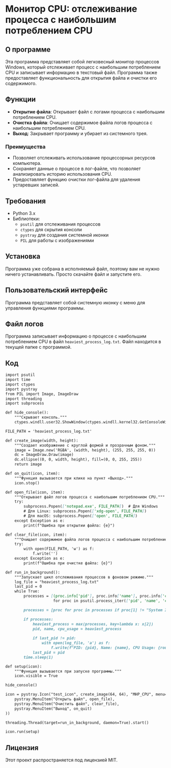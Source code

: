 **Монитор CPU: отслеживание процесса с наибольшим потреблением CPU**
==================================================================================================================

**О программе**
---------------------

Эта программа представляет собой легковесный монитор процессов Windows, который отслеживает процесс с наибольшим потреблением CPU и записывает информацию в текстовый файл. Программа также предоставляет функциональность для открытия файла и очистки его содержимого.

**Функции**
--------------

* **Открытие файла**: Открывает файл с логами процесса с наибольшим потреблением CPU.
* **Очистка файла**: Очищает содержимое файла логов процесса с наибольшим потреблением CPU.
* **Выход**: Закрывает программу и убирает из системного трея.

### Преимущества

* Позволяет отслеживать использование процессорных ресурсов компьютера.
* Сохраняет данные о процессе в лог-файле, что позволяет анализировать историю использования CPU.
* Предоставляет функцию очистки лог-файла для удаления устаревших записей.

**Требования**
--------------------

* Python 3.x
* Библиотеки:
  * `psutil` для отслеживания процессов
  * `ctypes` для скрытия консоли
  * `pystray` для создания системной иконки
  * `PIL` для работы с изображениями

**Установка**
------------------

Программа уже собрана в исполняемый файл, поэтому вам не нужно ничего устанавливать. Просто скачайте файл и запустите его.

**Пользовательский интерфейс**
---------------------------------------------------

Программа представляет собой системную иконку с меню для управления функциями программы.

**Файл логов**
-------------------

Программа записывает информацию о процессе с наибольшим потреблением CPU в файл `heaviest_process_log.txt`. Файл находится в текущей папке с программой.

**Код**
------

```markdown
import psutil
import time
import ctypes
import pystray
from PIL import Image, ImageDraw
import threading
import subprocess

def hide_console():
    """Скрывает консоль."""
    ctypes.windll.user32.ShowWindow(ctypes.windll.kernel32.GetConsoleWindow(), 0)

FILE_PATH = 'heaviest_process_log.txt'

def create_image(width, height):
    """Создает изображение с круглой формой и прозрачным фоном."""
    image = Image.new('RGBA', (width, height), (255, 255, 255, 0))
    dc = ImageDraw.Draw(image)
    dc.ellipse((0, 0, width, height), fill=(0, 0, 255, 255))
    return image

def on_quit(icon, item):
    """Функция вызывается при клике на пункт «Выход»."""
    icon.stop()

def open_file(icon, item):
    """Открывает файл логов процесса с наибольшим потреблением CPU."""
    try:
        subprocess.Popen(['notepad.exe', FILE_PATH])  # Для Windows
        # Для Linux: subprocess.Popen(['xdg-open', FILE_PATH])
        # Для macOS: subprocess.Popen(['open', FILE_PATH])
    except Exception as e:
        print(f"Ошибка при открытии файла: {e}")

def clear_file(icon, item):
    """Очищает содержимое файла логов процесса с наибольшим потреблением CPU."""
    try:
        with open(FILE_PATH, 'w') as f:
            f.write('')
    except Exception as e:
        print(f"Ошибка при очистке файла: {e}")

def run_in_background():
    """Запускает цикл отслеживания процессов в фоновом режиме."""
    log_file = "heaviest_process_log.txt"
    last_pid = 0
    while True:
        processes = [(proc.info['pid'], proc.info['name'], proc.info['cpu_percent'])
                     for proc in psutil.process_iter(['pid', 'name', 'cpu_percent'])]

        processes = [proc for proc in processes if proc[1] != "System Idle Process"]

        if processes:
            heaviest_process = max(processes, key=lambda x: x[2])
            pid, name, cpu_usage = heaviest_process
          
            if last_pid != pid:
                with open(log_file, 'a') as f:
                    f.write(f"PID: {pid}, Name: {name}, CPU Usage: {round(cpu_usage/10, 2)}%\n")
            last_pid = pid
        time.sleep(1)

def setup(icon):
    """Функция вызывается при запуске программы."""
    icon.visible = True

hide_console()

icon = pystray.Icon("test_icon", create_image(64, 64), "MHP_CPU", menu=pystray.Menu(
    pystray.MenuItem("Открыть файл", open_file),
    pystray.MenuItem("Очистить файл", clear_file),
    pystray.MenuItem("Выход", on_quit)
))

threading.Thread(target=run_in_background, daemon=True).start()

icon.run(setup)
```

**Лицензия**
----------------

Этот проект распространяется под лицензией MIT.
